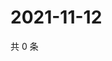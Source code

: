 # 2021-11-12

共 0 条

<!-- BEGIN WEIBO -->
<!-- 最后更新时间 Fri Nov 12 2021 10:19:13 GMT+0800 (China Standard Time) -->

<!-- END WEIBO -->
